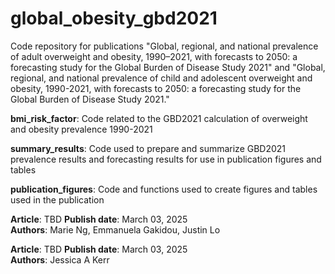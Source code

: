 # global_obesity_gbd2021

Code repository for publications "Global, regional, and national prevalence of adult overweight and obesity, 1990–2021, with forecasts to 2050: a forecasting study for the Global Burden of Disease Study 2021" and "Global, regional, and national prevalence of child and adolescent overweight and obesity, 1990-2021, with forecasts to 2050: a forecasting study for the Global Burden of Disease Study 2021."

**bmi_risk_factor**: Code related to the GBD2021 calculation of overweight and obesity prevalence 1990-2021

**summary_results**: Code used to prepare and summarize GBD2021 prevalence results and forecasting results for use in publication figures and tables

**publication_figures**: Code and functions used to create figures and tables used in the publication


**Article**: TBD
**Publish date**: March 03, 2025  
**Authors**: Marie Ng, Emmanuela Gakidou, Justin Lo 

**Article**: TBD
**Publish date**: March 03, 2025  
**Authors**: Jessica A Kerr
